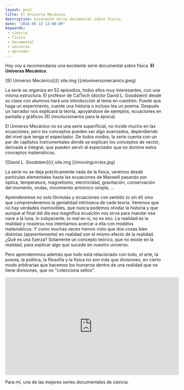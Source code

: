 ```yaml
---
layout: post
title: El Universo Mecánico
description: Excelente serie documental sobre física.
date: "2016-05-13 12:00:00"
keywords:
 - ciencia
 - fisica
 - documental
 - universo
 - aprender
---
```


Hoy voy a recomendaros una excelente serie documental sobre física. __El Universo Mecánico__.

![El Universo Mecánico]({{ site.img }}/eluniversomecanico.jpeg)

La serie se organiza en 52 episodios, todos ellos muy interesantes, con una misma estructura. El profesor de CalTech (doctor David L. Goodstein) desde su clase con alumnos hará una introducción al tema en cuestión. Puede que haga un experimento, cuente una historia o incluso lea un poema. Después un narrador nos explicará la teoría, apoyándose de ejemplos, ecuaciones en pantalla y gráficos 3D (revolucionarios para la época).

El Universo Mecánico no es una serie superificial, no incide mucho en las ecuaciones, pero los conceptos pueden ser algo avanzados, dependiendo del nivel que tenga el espectador. De todos modos, la serie cuenta con un par de capítulos instrumentales donde se explican los conceptos de vector, derivada e integral, que pueden servir al espectador que no domine estos conceptos matemáticos.

![David L. Goodstein]({{ site.img }}/movingcircles.jpg)

La serie no se deja prácticamente nada de la física, veremos desde partículas elementales hasta las ecuaciones de Maxwell pasando por óptica, temperatura, magnetismo, electricidad, gravitación, conservación del momento, ondas, movimiento armónico simple, ...

Aprenderemos no solo fórmulas y ecuaciones con sentido (o sin él) sino que comprenderemos la genialidad intrínseca de cada teoría. Veremos que no hay verdades inamovibles, que nunca podemos olvidar la historia y que aunque al final del día esa magnífica ecuación nos sirva para mandar esa nave a la luna, lo subyacente, lo real en sí, no es eso. La realidad es la realidad y nosotros nos intentamos acercar a ella con modelos matemáticos. Y como muchas veces hemos visto que dos cosas bien distintas (aparentemente) en realidad son el mismo efecto de la realidad. ¿Qué es una fuerza? Solamente un concepto teórico, que no existe en la realidad, para explicar algo que sucede en nuestro universo.

Pero aprenderemos además que todo está relacionado con todo, el arte, la poesía, la política, la filosofía y la física no son más que divisiones, en cierto modo arbitrarias que hacemos los humanos dentro de una realidad que no tiene divisiones, que no "colecciona sellos".

<iframe width="560" height="315" src="https://www.youtube-nocookie.com/embed/QwEq5NdEOqo?list=PLbVU10RMo-a707GUomDWzPY0I40JyveLt" frameborder="0" allowfullscreen></iframe>

Para mí, una de las mejores series documentales de ciencia.